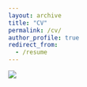 ```yaml
---
layout: archive
title: "CV"
permalink: /cv/
author_profile: true
redirect_from:
  - /resume
---
```


![](https://docs.google.com/viewer?url=https://github.com/sazio/sazio.github.io/blob/747b12d7f5b3430414881aa6f53feb7923ac7c02/_pages/cv.pdf)
